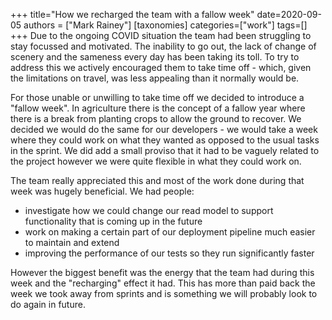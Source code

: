 +++
title="How we recharged the team with a fallow week"
date=2020-09-05
authors = ["Mark Rainey"]
[taxonomies]
categories=["work"]
tags=[]
+++
Due to the ongoing COVID situation the team had been struggling to stay focussed and motivated. The inability to go out, the lack of change of scenery and the sameness every day has been taking its toll. To try to address this we actively encouraged them to take time off - which, given the limitations on travel, was less appealing than it normally would be.
<!-- more -->

For those unable or unwilling to take time off we decided to introduce a "fallow week". In agriculture there is the concept of a fallow year where there is a break from planting crops to allow the ground to recover. We decided we would do the same for our developers - we would take a week where they could work on what they wanted as opposed to the usual tasks in the sprint. We did add a small proviso that it had to be vaguely related to the project however we were quite flexible in what they could work on.

The team really appreciated this and most of the work done during that week was hugely beneficial. We had people:

- investigate how we could change our read model to support functionality that is coming up in the future
- work on making a certain part of our deployment pipeline much easier to maintain and extend
- improving the performance of our tests so they run significantly faster

However the biggest benefit was the energy that the team had during this week and the "recharging" effect it had. This has more than paid back the week we took away from sprints and is something we will probably look to do again in future.
